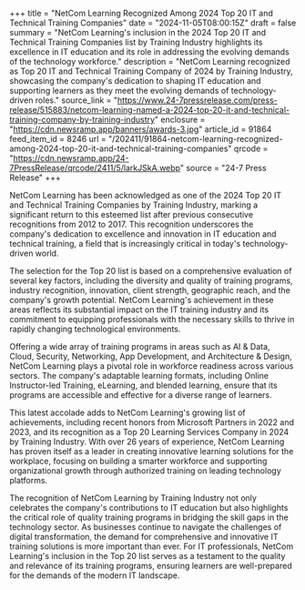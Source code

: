 +++
title = "NetCom Learning Recognized Among 2024 Top 20 IT and Technical Training Companies"
date = "2024-11-05T08:00:15Z"
draft = false
summary = "NetCom Learning's inclusion in the 2024 Top 20 IT and Technical Training Companies list by Training Industry highlights its excellence in IT education and its role in addressing the evolving demands of the technology workforce."
description = "NetCom Learning recognized as Top 20 IT and Technical Training Company of 2024 by Training Industry, showcasing the company's dedication to shaping IT education and supporting learners as they meet the evolving demands of technology-driven roles."
source_link = "https://www.24-7pressrelease.com/press-release/515883/netcom-learning-named-a-2024-top-20-it-and-technical-training-company-by-training-industry"
enclosure = "https://cdn.newsramp.app/banners/awards-3.jpg"
article_id = 91864
feed_item_id = 8246
url = "/202411/91864-netcom-learning-recognized-among-2024-top-20-it-and-technical-training-companies"
qrcode = "https://cdn.newsramp.app/24-7PressRelease/qrcode/2411/5/larkJSkA.webp"
source = "24-7 Press Release"
+++

<p>NetCom Learning has been acknowledged as one of the 2024 Top 20 IT and Technical Training Companies by Training Industry, marking a significant return to this esteemed list after previous consecutive recognitions from 2012 to 2017. This recognition underscores the company's dedication to excellence and innovation in IT education and technical training, a field that is increasingly critical in today's technology-driven world.</p><p>The selection for the Top 20 list is based on a comprehensive evaluation of several key factors, including the diversity and quality of training programs, industry recognition, innovation, client strength, geographic reach, and the company's growth potential. NetCom Learning's achievement in these areas reflects its substantial impact on the IT training industry and its commitment to equipping professionals with the necessary skills to thrive in rapidly changing technological environments.</p><p>Offering a wide array of training programs in areas such as AI & Data, Cloud, Security, Networking, App Development, and Architecture & Design, NetCom Learning plays a pivotal role in workforce readiness across various sectors. The company's adaptable learning formats, including Online Instructor-led Training, eLearning, and blended learning, ensure that its programs are accessible and effective for a diverse range of learners.</p><p>This latest accolade adds to NetCom Learning's growing list of achievements, including recent honors from Microsoft Partners in 2022 and 2023, and its recognition as a Top 20 Learning Services Company in 2024 by Training Industry. With over 26 years of experience, NetCom Learning has proven itself as a leader in creating innovative learning solutions for the workplace, focusing on building a smarter workforce and supporting organizational growth through authorized training on leading technology platforms.</p><p>The recognition of NetCom Learning by Training Industry not only celebrates the company's contributions to IT education but also highlights the critical role of quality training programs in bridging the skill gaps in the technology sector. As businesses continue to navigate the challenges of digital transformation, the demand for comprehensive and innovative IT training solutions is more important than ever. For IT professionals, NetCom Learning's inclusion in the Top 20 list serves as a testament to the quality and relevance of its training programs, ensuring learners are well-prepared for the demands of the modern IT landscape.</p>